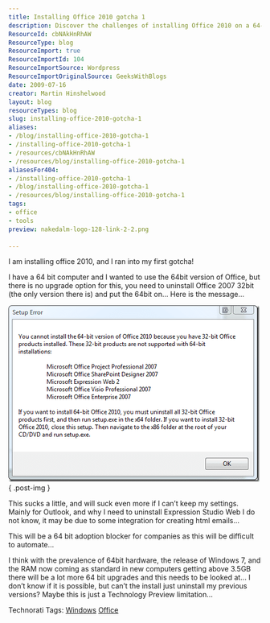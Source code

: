 ```yaml
---
title: Installing Office 2010 gotcha 1
description: Discover the challenges of installing Office 2010 on a 64-bit system. Learn about upgrade limitations and tips to streamline your setup process.
ResourceId: cbNAkHnRhAW
ResourceType: blog
ResourceImport: true
ResourceImportId: 104
ResourceImportSource: Wordpress
ResourceImportOriginalSource: GeeksWithBlogs
date: 2009-07-16
creator: Martin Hinshelwood
layout: blog
resourceTypes: blog
slug: installing-office-2010-gotcha-1
aliases:
- /blog/installing-office-2010-gotcha-1
- /installing-office-2010-gotcha-1
- /resources/cbNAkHnRhAW
- /resources/blog/installing-office-2010-gotcha-1
aliasesFor404:
- /installing-office-2010-gotcha-1
- /blog/installing-office-2010-gotcha-1
- /resources/blog/installing-office-2010-gotcha-1
tags:
- office
- tools
preview: nakedalm-logo-128-link-2-2.png

---
```

I am installing office 2010, and I ran into my first gotcha!

I have a 64 bit computer and I wanted to use the 64bit version of Office, but there is no upgrade option for this, you need to uninstall Office 2007 32bit (the only version there is) and put the 64bit on… Here is the message…

[![image](images/InstallingOffice2010_CF66-image_thumb-1-1.png)](http://blog.hinshelwood.com/files/2011/05/GWB-WindowsLiveWriter-InstallingOffice2010_CF66-image_2.png)
{ .post-img }

This sucks a little, and will suck even more if I can’t keep my settings. Mainly for Outlook, and why I need to uninstall Expression Studio Web I do not know, it may be due to some integration for creating html emails…

This will be a 64 bit adoption blocker for companies as this will be difficult to automate…

I think with the prevalence of 64bit hardware, the release of Windows 7, and the RAM now coming as standard in new computers getting above 3.5GB there will be a lot more 64 bit upgrades and this needs to be looked at… I don’t know if it is possible, but can’t the install just uninstall my previous versions? Maybe this is just a Technology Preview limitation…

Technorati Tags: [Windows](http://technorati.com/tags/Windows) [Office](http://technorati.com/tags/Office)
